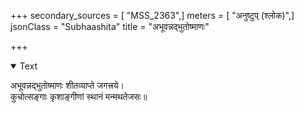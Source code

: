 +++
secondary_sources = [ "MSS_2363",]
meters = [ "अनुष्टुप् (श्लोक)",]
jsonClass = "Subhaashita"
title = "अभूवन्नद्भुतोष्माणः"

+++

<details open><summary>Text</summary>

अभूवन्नद्भुतोष्माणः शीतव्याप्ते जगत्त्रये।  
कुचोत्सङ्गाः कृशाङ्गीणां स्थानं मन्मथतेजसः॥
</details>
